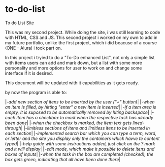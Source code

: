 # to-do-list
To do List Site

This was my second project. While doing the site, i was still learning to code with HTML, CSS and JS. This second project i worked on my own to add in my future portfolio, unlike the first project, which i did beacuse of a course (ONE - Alura) i took part on.

In this project i tryied to do a "To-Do enhanced List", not only a simple list with items users can add and mark down, but a list with some more personality and more options for user to work on and change some interface if it is desired.

This document will be updated with it capabilities as it gets ready.

by now the program is able to:

|*-add new section of itens to be inserted by the user ("+" button)*|
|*-when an item is filled, by hitting "enter" a new item is inserted*|
|*-if a item area is empty, it is suposed to be automatically removed by hiting backspace*|
|*-each item has a checkbox to mark when the respective task has already been done*|
|*-when the checkbox is marked, the item text gets lined-through*|
|*-limitless sections of itens and limitless itens to be inserted in each section*|
|*-implemented search bar which you can type a term, word, or letter and the site you display only the containers which havve te content typed*|
|*-help guide with some instructions added, just click on the ? mark and it will display*|
|*-edit mode, which make it possible to delete itens and boxes of inputs*|
|*-when the task in the box are completed (checked), the box gets green, indicating that all have been done there*|
